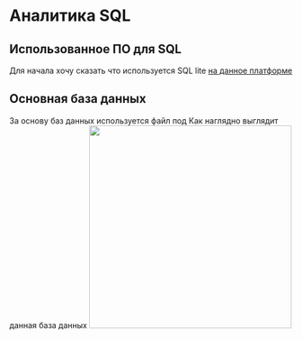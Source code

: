 # Аналитика SQL
## Использованное ПО для SQL
Для начала хочу сказать что используется  SQL lite [на данное платформе](https://sqliteonline.com/)

## Основная база данных
За основу баз данных используется файл под 
Как наглядно выглядит данная база данных
<img src="https://disk.yandex.ru/i/VcC47JAyOt3JkQ" height="360">

